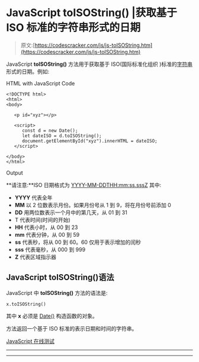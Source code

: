 # JavaScript toISOString() |获取基于 ISO 标准的字符串形式的日期

> 原文:[https://codescracker.com/js/js-toISOString.htm](https://codescracker.com/js/js-toISOString.htm)

JavaScript **toISOString()** 方法用于获取基于 ISO(国际标准化组织 )标准的[字符串](/js/js-strings.htm)形式的日期。例如:

HTML with JavaScript Code

```
<!DOCTYPE html>
<html>
<body>

   <p id="xyz"></p>

   <script>
      const d = new Date();
      let dateISO = d.toISOString();
      document.getElementById("xyz").innerHTML = dateISO;
   </script>

</body>
</html>
```

Output

**请注意:**ISO 日期格式为 <u>YYYY-MM-DDTHH:mm:ss.sssZ</u> 其中:

*   **YYYY** 代表全年
*   **MM** 以 2 位数表示月份。如果月份号从 1 到 9，将在月份号前添加 0
*   **DD** 用两位数表示一个月中的第几天，从 01 到 31
*   T 代表时间(时间的开始)
*   **HH** 代表小时，从 00 到 23
*   **mm** 代表分钟，从 00 到 59
*   **ss** 代表秒，将从 00 到 60。60 仅用于表示增加的闰秒
*   **sss** 代表毫秒，从 000 到 999
*   **Z** 代表区域指示器

## JavaScript toISOString()语法

JavaScript 中 **toISOString()** 方法的语法是:

```
x.toISOString()
```

其中 **x** 必须是 [Date()](/js/js-date-constructor.htm) 构造函数的对象。

方法返回一个基于 ISO 标准的表示日期和时间的字符串。

[JavaScript 在线测试](/exam/showtest.php?subid=6)

* * *

* * *